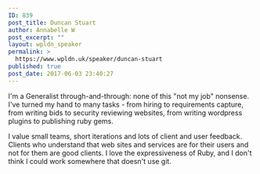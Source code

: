 ```yaml
---
ID: 839
post_title: Duncan Stuart
author: Annabelle W
post_excerpt: ""
layout: wpldn_speaker
permalink: >
  https://www.wpldn.uk/speaker/duncan-stuart
published: true
post_date: 2017-06-03 23:40:27
---
```

I'm a Generalist through-and-through: none of this "not my job" nonsense. I've turned my hand to many tasks - from hiring to requirements capture, from writing bids to security reviewing websites, from writing wordpress plugins to publishing ruby gems.

I value small teams, short iterations and lots of client and user feedback. Clients who understand that web sites and services are for their users and not for them are good clients. I love the expressiveness of Ruby, and I don't think I could work somewhere that doesn't use git.